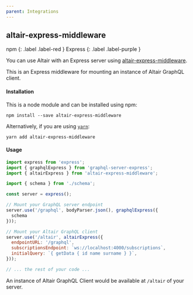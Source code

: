 ```yaml
---
parent: Integrations
---
```


## altair-express-middleware

npm
{: .label .label-red }
Express
{: .label .label-purple }

You can use Altair with an Express server using [altair-express-middleware](https://www.npmjs.com/package/altair-express-middleware).

This is an Express middleware for mounting an instance of Altair GraphQL client.

#### Installation

This is a node module and can be installed using npm:

```
npm install --save altair-express-middleware
```

Alternatively, if you are using [`yarn`](https://yarnpkg.com/):

```
yarn add altair-express-middleware
```

#### Usage

```js
import express from 'express';
import { graphqlExpress } from 'graphql-server-express';
import { altairExpress } from 'altair-express-middleware';

import { schema } from './schema';

const server = express();

// Mount your GraphQL server endpoint
server.use('/graphql', bodyParser.json(), graphqlExpress({
  schema
}));

// Mount your Altair GraphQL client
server.use('/altair', altairExpress({
  endpointURL: '/graphql',
  subscriptionsEndpoint: `ws://localhost:4000/subscriptions`,
  initialQuery: `{ getData { id name surname } }`,
}));

// ... the rest of your code ...
```

An instance of Altair GraphQL Client would be available at `/altair` of your server.
